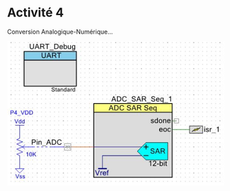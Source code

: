 Activité 4
==========

Conversion Analogique-Numérique...

![design Conversion Analogique-Numérique](CAN.JPG "design Conversion Analogique-Numérique")
